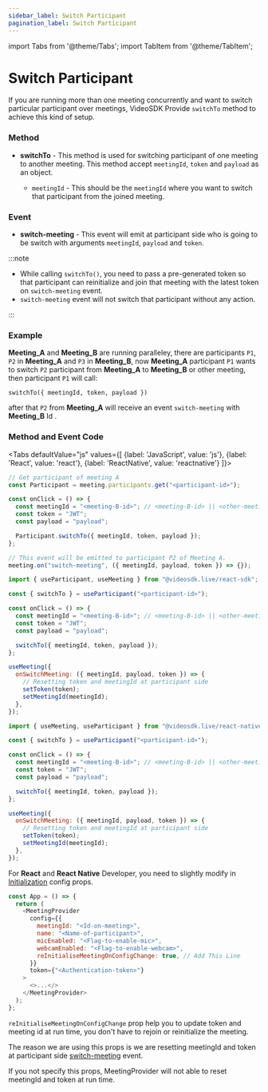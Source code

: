```yaml
---
sidebar_label: Switch Participant
pagination_label: Switch Participant
---
```


import Tabs from '@theme/Tabs';
import TabItem from '@theme/TabItem';

# Switch Participant

If you are running more than one meeting concurrently and want to switch particular participant over meetings, VideoSDK Provide `switchTo` method to achieve this kind of setup.

### Method

- **switchTo** - This method is used for switching participant of one meeting to another meeting.
  This method accept `meetingId`, `token` and `payload` as an object.

  - `meetingId` - This should be the `meetingId` where you want to switch that participant from the joined meeting.

### Event

- **switch-meeting** - This event will emit at participant side who is going to be switch with arguments `meetingId`, `payload` and `token`.

:::note

- While calling `switchTo()`, you need to pass a pre-generated token so that participant can reinitialize and join that meeting with the latest token on `switch-meeting` event.
- `switch-meeting` event will not switch that participant without any action.

:::

### Example

**Meeting_A** and **Meeting_B** are running paralleley, there are participants `P1`, `P2` in **Meeting_A** and `P3` in **Meeting_B**, now **Meeting_A** participant `P1` wants to switch `P2` participant from **Meeting_A** to **Meeting_B** or other meeting, then participant `P1` will call:

`switchTo({ meetingId, token, payload })`

after that `P2` from **Meeting_A** will receive an event `switch-meeting` with **Meeting_B** Id .

### **Method and Event Code**

<Tabs
defaultValue="js"
values={[
{label: 'JavaScript', value: 'js'},
{label: 'React', value: 'react'},
{label: 'ReactNative', value: 'reactnative'}
]}>
<TabItem value="js">

```js
// Get participant of meeting A
const Participant = meeting.participants.get("<participant-id>");

const onClick = () => {
  const meetingId = "<meeting-B-id>"; // <meeting-B-id> || <other-meeting-id>
  const token = "JWT";
  const payload = "payload";

  Participant.switchTo({ meetingId, token, payload });
};

// This event will be emitted to participant P2 of Meeting A.
meeting.on("switch-meeting", ({ meetingId, payload, token }) => {});
```

</TabItem>
<TabItem value="react">

```js
import { useParticipant, useMeeting } from "@videosdk.live/react-sdk";

const { switchTo } = useParticipant("<participant-id>");

const onClick = () => {
  const meetingId = "<meeting-B-id>"; // <meeting-B-id> || <other-meeting-id>
  const token = "JWT";
  const payload = "payload";

  switchTo({ meetingId, token, payload });
};

useMeeting({
  onSwitchMeeting: ({ meetingId, payload, token }) => {
    // Resetting token and meetingId at participant side
    setToken(token);
    setMeetingId(meetingId);
  },
});
```

</TabItem>
<TabItem value="reactnative">

```js
import { useMeeting, useParticipant } from "@videosdk.live/react-native-sdk";

const { switchTo } = useParticipant("<participant-id>");

const onClick = () => {
  const meetingId = "<meeting-B-id>"; // <meeting-B-id> || <other-meeting-id>
  const token = "JWT";
  const payload = "payload";

  switchTo({ meetingId, token, payload });
};

useMeeting({
  onSwitchMeeting: ({ meetingId, payload, token }) => {
    // Resetting token and meetingId at participant side
    setToken(token);
    setMeetingId(meetingId);
  },
});
```

</TabItem>
</Tabs>

For **React** and **React Native** Developer, you need to slightly modify in [Initialization](/docs/guide/video-and-audio-calling-api-sdk/features/start-join-meeting#2-initialization) config props.

```js
const App = () => {
  return (
    <MeetingProvider
      config={{
        meetingId: "<Id-on-meeting>",
        name: "<Name-of-participant>",
        micEnabled: "<Flag-to-enable-mic>",
        webcamEnabled: "<Flag-to-enable-webcam>",
        reInitialiseMeetingOnConfigChange: true, // Add This Line
      }}
      token={"<Authentication-token>"}
    >
      <>...</>
    </MeetingProvider>
  );
};
```

`reInitialiseMeetingOnConfigChange` prop help you to update token and meeting id at run time, you don't have to rejoin or reinitialize the meeting.

The reason we are using this props is we are resetting meetingId and token at participant side [switch-meeting](/docs/guide/video-and-audio-calling-api-sdk/features/switch-meeting#event) event.

If you not specify this props, MeetingProvider will not able to reset meetingId and token at run time.
